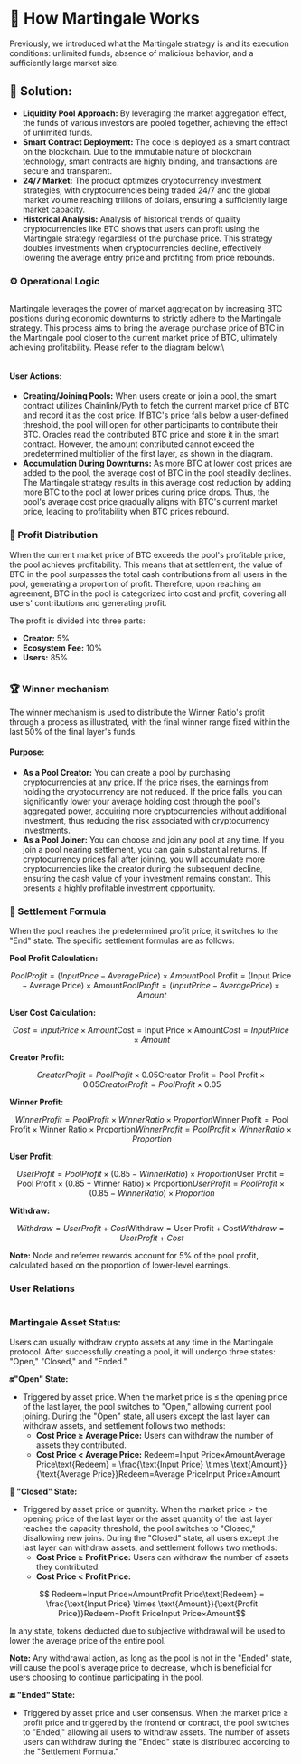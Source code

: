 # 🛞 How Martingale Works

Previously, we introduced what the Martingale strategy is and its execution conditions: unlimited funds, absence of malicious behavior, and a sufficiently large market size.

## **🔑 Solution:**

* **Liquidity Pool Approach:** By leveraging the market aggregation effect, the funds of various investors are pooled together, achieving the effect of unlimited funds.
* **Smart Contract Deployment:** The code is deployed as a smart contract on the blockchain. Due to the immutable nature of blockchain technology, smart contracts are highly binding, and transactions are secure and transparent.
* **24/7 Market:** The product optimizes cryptocurrency investment strategies, with cryptocurrencies being traded 24/7 and the global market volume reaching trillions of dollars, ensuring a sufficiently large market capacity.
* **Historical Analysis:** Analysis of historical trends of quality cryptocurrencies like BTC shows that users can profit using the Martingale strategy regardless of the purchase price. This strategy doubles investments when cryptocurrencies decline, effectively lowering the average entry price and profiting from price rebounds.

### ⚙️ Operational Logic

<figure><img src="../../.gitbook/assets/image.png" alt=""><figcaption></figcaption></figure>

Martingale leverages the power of market aggregation by increasing BTC positions during economic downturns to strictly adhere to the Martingale strategy. This process aims to bring the average purchase price of BTC in the Martingale pool closer to the current market price of BTC, ultimately achieving profitability. Please refer to the diagram below:\


<figure><img src="../../.gitbook/assets/image (3).png" alt=""><figcaption></figcaption></figure>

#### **User Actions:**

* **Creating/Joining Pools:** When users create or join a pool, the smart contract utilizes Chainlink/Pyth to fetch the current market price of BTC and record it as the cost price. If BTC's price falls below a user-defined threshold, the pool will open for other participants to contribute their BTC. Oracles read the contributed BTC price and store it in the smart contract. However, the amount contributed cannot exceed the predetermined multiplier of the first layer, as shown in the diagram.
* **Accumulation During Downturns:** As more BTC at lower cost prices are added to the pool, the average cost of BTC in the pool steadily declines. The Martingale strategy results in this average cost reduction by adding more BTC to the pool at lower prices during price drops. Thus, the pool's average cost price gradually aligns with BTC's current market price, leading to profitability when BTC prices rebound.

### 💸 Profit Distribution

When the current market price of BTC exceeds the pool's profitable price, the pool achieves profitability. This means that at settlement, the value of BTC in the pool surpasses the total cash contributions from all users in the pool, generating a proportion of profit. Therefore, upon reaching an agreement, BTC in the pool is categorized into cost and profit, covering all users' contributions and generating profit.

The profit is divided into three parts:

* **Creator:** 5%
* **Ecosystem Fee:** 10%
* **Users:** 85%

<figure><img src="../../.gitbook/assets/image (2).png" alt=""><figcaption></figcaption></figure>

### 🏆 Winner mechanism

The winner mechanism is used to distribute the Winner Ratio's profit through a process as illustrated, with the final winner range fixed within the last 50% of the final layer's funds.

#### **Purpose:**

* **As a Pool Creator:** You can create a pool by purchasing cryptocurrencies at any price. If the price rises, the earnings from holding the cryptocurrency are not reduced. If the price falls, you can significantly lower your average holding cost through the pool's aggregated power, acquiring more cryptocurrencies without additional investment, thus reducing the risk associated with cryptocurrency investments.
* **As a Pool Joiner:** You can choose and join any pool at any time. If you join a pool nearing settlement, you can gain substantial returns. If cryptocurrency prices fall after joining, you will accumulate more cryptocurrencies like the creator during the subsequent decline, ensuring the cash value of your investment remains constant. This presents a highly profitable investment opportunity.

### 🧮 Settlement Formula

When the pool reaches the predetermined profit price, it switches to the "End" state. The specific settlement formulas are as follows:

**Pool Profit Calculation:**&#x20;

$$
Pool Profit=(Input Price−Average Price)×Amount\text{Pool Profit} = (\text{Input Price} - \text{Average Price}) \times \text{Amount}Pool Profit=(Input Price−Average Price)×Amount
$$

**User Cost Calculation:**&#x20;

$$
Cost=Input Price×Amount\text{Cost} = \text{Input Price} \times \text{Amount}Cost=Input Price×Amount
$$

**Creator Profit:**&#x20;

$$
Creator Profit=Pool Profit×0.05\text{Creator Profit} = \text{Pool Profit} \times 0.05Creator Profit=Pool Profit×0.05
$$

**Winner Profit:**&#x20;

$$
Winner Profit=Pool Profit×Winner Ratio×Proportion\text{Winner Profit} = \text{Pool Profit} \times \text{Winner Ratio} \times \text{Proportion}Winner Profit=Pool Profit×Winner Ratio×Proportion
$$

**User Profit:**&#x20;

$$
User Profit=Pool Profit×(0.85−Winner Ratio)×Proportion\text{User Profit} = \text{Pool Profit} \times (0.85 - \text{Winner Ratio}) \times \text{Proportion}User Profit=Pool Profit×(0.85−Winner Ratio)×Proportion
$$

**Withdraw:**&#x20;

$$
Withdraw=User Profit+Cost\text{Withdraw} = \text{User Profit} + \text{Cost}Withdraw=User Profit+Cost
$$

**Note:** Node and referrer rewards account for 5% of the pool profit, calculated based on the proportion of lower-level earnings.

### User Relations

<figure><img src="../../.gitbook/assets/image (4).png" alt=""><figcaption></figcaption></figure>



### **Martingale Asset Status:**&#x20;

Users can usually withdraw crypto assets at any time in the Martingale protocol. After successfully creating a pool, it will undergo three states: "Open," "Closed," and "Ended."

**🔛"Open" State:**

* Triggered by asset price. When the market price is ≤ the opening price of the last layer, the pool switches to "Open," allowing current pool joining. During the "Open" state, all users except the last layer can withdraw assets, and settlement follows two methods:
  * **Cost Price ≥ Average Price:** Users can withdraw the number of assets they contributed.
  * **Cost Price < Average Price:** Redeem=Input Price×AmountAverage Price\text{Redeem} = \frac{\text{Input Price} \times \text{Amount\}}{\text{Average Price\}}Redeem=Average PriceInput Price×Amount​

**📴 "Closed" State:**

* Triggered by asset price or quantity. When the market price > the opening price of the last layer or the asset quantity of the last layer reaches the capacity threshold, the pool switches to "Closed," disallowing new joins. During the "Closed" state, all users except the last layer can withdraw assets, and settlement follows two methods:
  * **Cost Price ≥ Profit Price:** Users can withdraw the number of assets they contributed.
  * **Cost Price < Profit Price:**&#x20;

$$
Redeem=Input Price×AmountProfit Price\text{Redeem} = \frac{\text{Input Price} \times \text{Amount}}{\text{Profit Price}}Redeem=Profit PriceInput Price×Amount​
$$

In any state, tokens deducted due to subjective withdrawal will be used to lower the average price of the entire pool.

**Note:** Any withdrawal action, as long as the pool is not in the "Ended" state, will cause the pool's average price to decrease, which is beneficial for users choosing to continue participating in the pool.

**🔚 "Ended" State:**

* Triggered by asset price and user consensus. When the market price ≥ profit price and triggered by the frontend or contract, the pool switches to "Ended," allowing all users to withdraw assets. The number of assets users can withdraw during the "Ended" state is distributed according to the "Settlement Formula."
